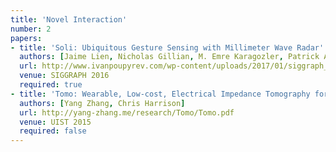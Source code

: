 ```yaml
---
title: 'Novel Interaction'
number: 2
papers:
- title: 'Soli: Ubiquitous Gesture Sensing with Millimeter Wave Radar'
  authors: [Jaime Lien, Nicholas Gillian, M. Emre Karagozler, Patrick Amihood, Carsten Schwesig, Erik Olson, Hakim Raja, Ivan Poupyrev]
  url: http://www.ivanpoupyrev.com/wp-content/uploads/2017/01/siggraph_final.pdf
  venue: SIGGRAPH 2016
  required: true
- title: 'Tomo: Wearable, Low-cost, Electrical Impedance Tomography for Hand Gesture Recognition'
  authors: [Yang Zhang, Chris Harrison]
  url: http://yang-zhang.me/research/Tomo/Tomo.pdf
  venue: UIST 2015
  required: false
---
```

<!-- - title: 'Interacting with Small Devices in Big Ways'
  authors: [Chris Harrison]
  url: https://www.cs.washington.edu/events/colloquia/archive?id=1318
  venue: UW CSE Colloquium -->
